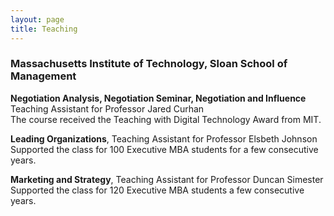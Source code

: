 ```yaml
---
layout: page
title: Teaching
---
```



### Massachusetts Institute of Technology, Sloan School of Management

<p><b>Negotiation Analysis, Negotiation Seminar, Negotiation and Influence</b><br>
Teaching Assistant for Professor Jared Curhan<br>
The course received the Teaching with Digital Technology Award from MIT.</p>

<p><b>Leading Organizations</b>, Teaching Assistant for Professor Elsbeth Johnson <br>
Supported the class for 100 Executive MBA students for a few consecutive years.</p>

<p><b>Marketing and Strategy</b>, Teaching Assistant for Professor Duncan Simester <br>
Supported the class for 120 Executive MBA students a few consecutive years.</p>

